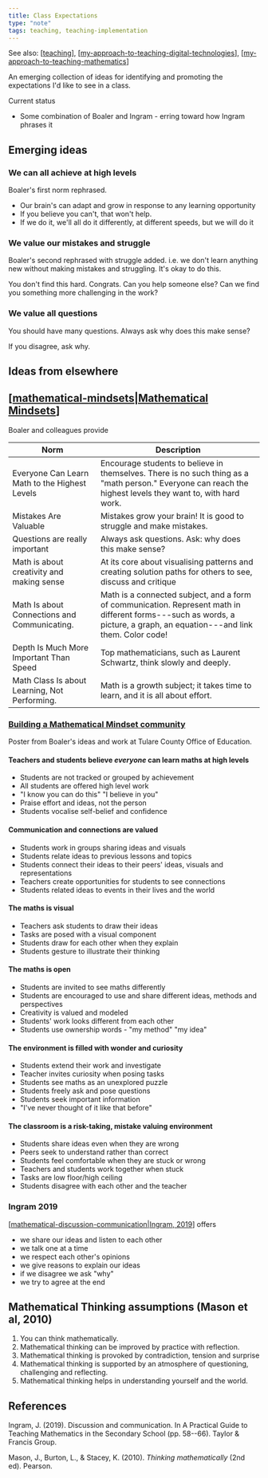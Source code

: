 ```yaml
---
title: Class Expectations
type: "note"
tags: teaching, teaching-implementation
---
```


See also: [[teaching]], [[my-approach-to-teaching-digital-technologies]], [[my-approach-to-teaching-mathematics]]

An emerging collection of ideas for identifying and promoting the expectations I'd like to see in a class.

Current status

- Some combination of Boaler and Ingram - erring toward how Ingram phrases it

## Emerging ideas

### We can all achieve at high levels 

Boaler's first norm rephrased.

- Our brain's can adapt and grow in response to any learning opportunity
- If you believe you can't, that won't help.
- If we do it, we'll all do it differently, at different speeds, but we will do it

### We value our mistakes and struggle

Boaler's second rephrased with struggle added. i.e. we don't learn anything new without making mistakes and struggling. It's okay to do this.

You don't find this hard. Congrats. Can you help someone else? Can we find you something more challenging in the work?

### We value all questions

You should have many questions. Always ask why does this make sense?

If you disagree, ask why.

## Ideas from elsewhere

## [[mathematical-mindsets|Mathematical Mindsets]] 

Boaler and colleagues provide

| Norm | Description |
| --- |  --- |
| Everyone Can Learn Math to the Highest Levels | Encourage students to believe in themselves. There is no such thing as a "math person." Everyone can reach the highest levels they want to, with hard work. |
| Mistakes Are Valuable | Mistakes grow your brain! It is good to struggle and make mistakes. |
| Questions are really important | Always ask questions. Ask: why does this make sense? |
| Math is about creativity and making sense | At its core about visualising patterns and creating solution paths for others to see, discuss and critique |
| Math Is about Connections and Communicating. | Math is a connected subject, and a form of communication. Represent math in different forms---such as words, a picture, a graph, an equation---and link them. Color code! |
| Depth Is Much More Important Than Speed | Top mathematicians, such as Laurent Schwartz, think slowly and deeply. |
| Math Class Is about Learning, Not Performing. | Math is a growth subject; it takes time to learn, and it is all about effort. |

### [Building a Mathematical Mindset community](https://www.youcubed.org/wp-content/uploads/2017/03/Mindset-card-with-logo.pdf)

Poster from Boaler's ideas and work at Tulare County Office of Education.

#### Teachers and students believe _everyone_ can learn maths at high levels

- Students are not tracked or grouped by achievement 
- All students are offered high level work 
- "I know you can do this" "I believe in you" 
- Praise effort and ideas, not the person
- Students vocalise self-belief and confidence

#### Communication and connections are valued

- Students work in groups sharing ideas and visuals
- Students relate ideas to previous lessons and topics 
- Students connect their ideas to their peers' ideas, visuals and representations
- Teachers create opportunities for students to see connections 
- Students related ideas to events in their lives and the world

#### The maths is visual

- Teachers ask students to draw their ideas 
- Tasks are posed with a visual component 
- Students draw for each other when they explain 
- Students gesture to illustrate their thinking 

#### The maths is open 

- Students are invited to see maths differently 
- Students are encouraged to use and share different ideas, methods and perspectives 
- Creativity is valued and modeled 
- Students' work looks different from each other 
- Students use ownership words - "my method" "my idea" 

#### The environment is filled with wonder and curiosity 

- Students extend their work and investigate 
- Teacher invites curiosity when posing tasks
- Students see maths as an unexplored puzzle 
- Students freely ask and pose questions 
- Students seek important information 
- "I've never thought of it like that before"

#### The classroom is a risk-taking, mistake valuing environment

- Students share ideas even when they are wrong 
- Peers seek to understand rather than correct 
- Students feel comfortable when they are stuck or wrong 
- Teachers and students work together when stuck 
- Tasks are low floor/high ceiling 
- Students disagree with each other and the teacher

### Ingram 2019

[[mathematical-discussion-communication|Ingram, 2019]] offers

-   we share our ideas and listen to each other
-   we talk one at a time
-   we respect each other's opinions
-   we give reasons to explain our ideas
-   if we disagree we ask "why"
-   we try to agree at the end

## Mathematical Thinking assumptions (Mason et al, 2010)

1. You can think mathematically. 
2. Mathematical thinking can be improved by practice with reflection. 
3. Mathematical thinking is provoked by contradiction, tension and surprise 
4. Mathematical thinking is supported by an atmosphere of questioning, challenging and reflecting. 
5. Mathematical thinking helps in understanding yourself and the world.

## References

Ingram, J. (2019). Discussion and communication. In A Practical Guide to Teaching Mathematics in the Secondary School (pp. 58--66). Taylor & Francis Group.

Mason, J., Burton, L., & Stacey, K. (2010). *Thinking mathematically* (2nd ed). Pearson.

[//begin]: # "Autogenerated link references for markdown compatibility"
[teaching]: ../teaching "Teaching"
[my-approach-to-teaching-digital-technologies]: my-approach-to-teaching-digital-technologies "My approach to teaching digital technologies"
[my-approach-to-teaching-mathematics]: my-approach-to-teaching-mathematics "My approach to teaching mathematics"
[mathematical-mindsets|Mathematical Mindsets]: mathematical-mindsets "Mathematical mindsets"
[mathematical-discussion-communication|Ingram, 2019]: mathematical-discussion-communication "Mathematical discussion and communication (in the classroom)"
[//end]: # "Autogenerated link references"